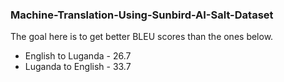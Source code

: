 ### Machine-Translation-Using-Sunbird-AI-Salt-Dataset
The goal here is to get better BLEU scores than the ones below.
- English to Luganda - 26.7
- Luganda to English - 33.7 
